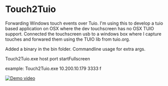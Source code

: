# Touch2Tuio
Forwarding Windows touch events over Tuio.
I'm using this to develop a tuio based application on OSX where the dev touchscreen has no OSX TUIO support.
Connected the touchscreen usb to a windows box where I capture touches and forwared them using the TUIO lib from tuio.org.

Added a binary in the bin folder.
Commandline usage for extra args.

Touch2Tuio.exe host port startFullscreen

example:
Touch2Tuio.exe 10.200.10.179 3333 f



[![Demo video](https://image.ibb.co/dKeBxQ/Screen_Shot_2017_08_31_at_13_26_20.png)](https://vimeo.com/231852693)
